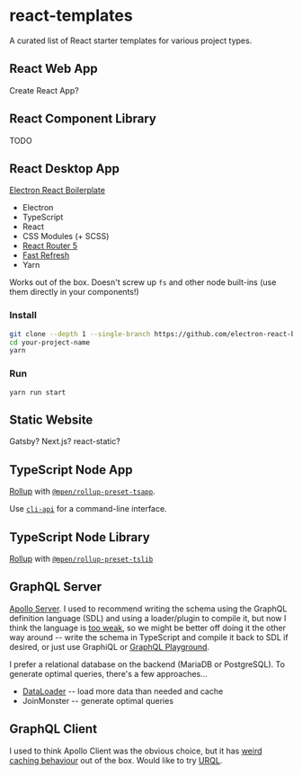 # react-templates
A curated list of React starter templates for various project types.

## React Web App

Create React App?

## React Component Library

TODO

## React Desktop App

[Electron React Boilerplate](https://github.com/electron-react-boilerplate/electron-react-boilerplate)

* Electron
* TypeScript
* React
* CSS Modules (+ SCSS)
* [React Router 5](https://reactrouter.com/web/guides/quick-start)
* [Fast Refresh](https://github.com/pmmmwh/react-refresh-webpack-plugin)
* Yarn

Works out of the box. Doesn't screw up `fs` and other node built-ins (use them directly in your components!)

### Install

```sh
git clone --depth 1 --single-branch https://github.com/electron-react-boilerplate/electron-react-boilerplate.git your-project-name
cd your-project-name
yarn
```

### Run

```
yarn run start
```

## Static Website

Gatsby? Next.js? react-static?

## TypeScript Node App

[Rollup](https://rollupjs.org/guide/en/) with [`@mpen/rollup-preset-tsapp`](https://github.com/mnpenner/rollup-plugins/tree/default/packages/rollup-preset-tsapp).

Use [`cli-api`](https://github.com/mnpenner/node-cli-api) for a command-line interface.

## TypeScript Node Library

[Rollup](https://rollupjs.org/guide/en/) with [`@mpen/rollup-preset-tslib`](https://github.com/mnpenner/rollup-plugins/tree/default/packages/rollup-preset-tslib)

## GraphQL Server

[Apollo Server](https://www.apollographql.com/docs/apollo-server/). I used to recommend writing the schema using the GraphQL definition language (SDL) and using a loader/plugin to compile it, but now I think the language is [too weak](https://github.com/graphql/graphql-spec/issues/190), so we might be better off doing it the other way around -- write the schema in TypeScript and compile it back to SDL if desired, or just use GraphiQL or [GraphQL Playground](https://github.com/graphql/graphql-playground#faq).

I prefer a relational database on the backend (MariaDB or PostgreSQL). To generate optimal queries, there's a few approaches...

* [DataLoader](https://github.com/graphql/dataloader) -- load more data than needed and cache
* JoinMonster -- generate optimal queries

## GraphQL Client

I used to think Apollo Client was the obvious choice, but it has [weird caching behaviour](https://github.com/apollographql/apollo-client/issues/5963) out of the box. Would like to try [URQL](https://formidable.com/open-source/urql/docs/comparison/).
